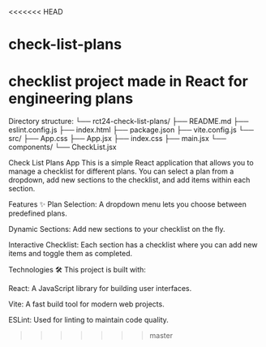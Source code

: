 <<<<<<< HEAD
# check-list-plans
checklist project made in React for engineering plans
=======
Directory structure:
└── rct24-check-list-plans/
    ├── README.md
    ├── eslint.config.js
    ├── index.html
    ├── package.json
    ├── vite.config.js
    └── src/
        ├── App.css
        ├── App.jsx
        ├── index.css
        ├── main.jsx
        └── components/
            └── CheckList.jsx

Check List Plans App
This is a simple React application that allows you to manage a checklist for different plans. You can select a plan from a dropdown, add new sections to the checklist, and add items within each section.

Features ✨
Plan Selection: A dropdown menu lets you choose between predefined plans.

Dynamic Sections: Add new sections to your checklist on the fly.

Interactive Checklist: Each section has a checklist where you can add new items and toggle them as completed.

Technologies 🛠️
This project is built with:

React: A JavaScript library for building user interfaces.

Vite: A fast build tool for modern web projects.

ESLint: Used for linting to maintain code quality.
>>>>>>> master
